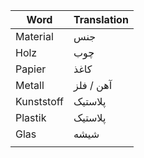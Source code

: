 
| Word       | Translation |
| ---------- | ----------- |
| Material   | جنس         |
| Holz       | چوب         |
| Papier     | کاغذ        |
| Metall     | آهن / فلز   |
| Kunststoff | پلاستیک     |
| Plastik    | پلاستیک     |
| Glas       | شیشه        |
|            |             |
